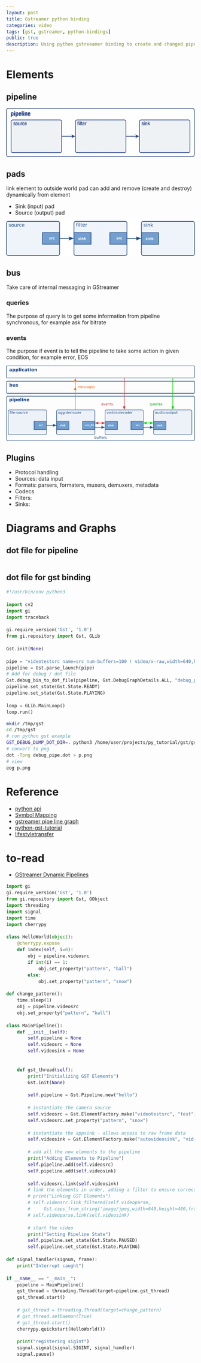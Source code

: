 ```yaml
---
layout: post
title: Gstreamer python binding
categories: video
tags: [gst, gstreamer, python-bindings]
public: true
description: Using python gstreeamer binding to create and changed pipelines
---
```


# Elements
## pipeline
![](/images/2020-09-25-11-46-02.png)

## pads
link element to outside world
pad can add and remove (create and destroy) dynamically from element

- Sink (input) pad
- Source (output) pad

![](/images/2020-09-25-11-56-00.png)

## bus
Take care of internal messaging in GStreamer

### queries
The purpose of query is to get some information from pipeline synchronous, for example ask for bitrate

### events
The purpose if event is to tell the pipeline to take some action in given condition, for example error, EOS

![](/images/2020-09-25-18-40-59.png)

## Plugins
- Protocol handling
- Sources: data input
- Formats: parsers, formaters, muxers, demuxers, metadata
- Codecs
- Filters:
- Sinks:
   
# Diagrams and Graphs

## dot file for pipeline
```
```

## dot file for gst binding
```python
#!/usr/bin/env python3

import cv2
import gi
import traceback

gi.require_version('Gst', '1.0')
from gi.repository import Gst, GLib

Gst.init(None)

pipe = "videotestsrc name=src num-buffers=100 ! video/x-raw,width=640,height=480 ! autovideosink name=sink"
pipeline = Gst.parse_launch(pipe)
# Add for debug / dot file
Gst.debug_bin_to_dot_file(pipeline, Gst.DebugGraphDetails.ALL, "debug_pipe")
pipeline.set_state(Gst.State.READY)
pipeline.set_state(Gst.State.PLAYING)

loop = GLib.MainLoop()
loop.run()
```

```bash
mkdir /tmp/gst
cd /tmp/gst
# run python gst example
GST_DEBUG_DUMP_DOT_DIR=. python3 /home/user/projects/py_tutorial/gst/gst_step1.py
# convert to png
dot -Tpng debug_pipe.dot > p.png
# view
eog p.png
```


# Reference
- [python api](https://lazka.github.io/pgi-docs/Gst-1.0/index.html)
- [Symbol Mapping](https://lazka.github.io/pgi-docs/Gst-1.0/mapping.html)
- [gstreamer pipe line graph](https://developer.ridgerun.com/wiki/index.php/How_to_generate_a_Gstreamer_pipeline_diagram_(graph))
- [python-gst-tutorial](https://github.com/gkralik/python-gst-tutorial)
- [lifestyletransfer](http://lifestyletransfer.com)
# to-read
- [GStreamer Dynamic Pipelines](https://coaxion.net/blog/2014/01/gstreamer-dynamic-pipelines/)



```python
import gi
gi.require_version('Gst', '1.0')
from gi.repository import Gst, GObject
import threading
import signal
import time
import cherrypy

class HelloWorld(object):
    @cherrypy.expose
    def index(self, i=0):
        obj = pipeline.videosrc
        if int(i) == 1:
            obj.set_property("pattern", "ball")
        else:
            obj.set_property("pattern", "snow")

def change_pattern():
    time.sleep(1)
    obj = pipeline.videosrc
    obj.set_property("pattern", "ball")

class MainPipeline():
    def __init__(self):
        self.pipeline = None
        self.videosrc = None
        self.videosink = None

    
    def gst_thread(self):
        print("Initializing GST Elements")
        Gst.init(None)

        self.pipeline = Gst.Pipeline.new("hello")

        # instantiate the camera source
        self.videosrc = Gst.ElementFactory.make("videotestsrc", "test")
        self.videosrc.set_property("pattern", "snow")

        # instantiate the appsink - allows access to raw frame data
        self.videosink = Gst.ElementFactory.make("autovideosink", "vid-sink")
        
        # add all the new elements to the pipeline
        print("Adding Elements to Pipeline")
        self.pipeline.add(self.videosrc)
        self.pipeline.add(self.videosink)

        self.videosrc.link(self.videosink)
        # link the elements in order, adding a filter to ensure correct size and framerate
        # print("Linking GST Elements")
        # self.videosrc.link_filtered(self.videoparse,
        #     Gst.caps_from_string('image/jpeg,width=640,height=480,framerate=30/1'))
        # self.videoparse.link(self.videosink)

        # start the video
        print("Setting Pipeline State")
        self.pipeline.set_state(Gst.State.PAUSED)
        self.pipeline.set_state(Gst.State.PLAYING)

def signal_handler(signum, frame):
    print("Interrupt caught")

if __name__ == "__main__":
    pipeline = MainPipeline()
    gst_thread = threading.Thread(target=pipeline.gst_thread)
    gst_thread.start()

    # gst_thread = threading.Thread(target=change_pattern)
    # gst_thread.setDaemon(True)
    # gst_thread.start()
    cherrypy.quickstart(HelloWorld())

    print("registering sigint")
    signal.signal(signal.SIGINT, signal_handler)
    signal.pause()

```